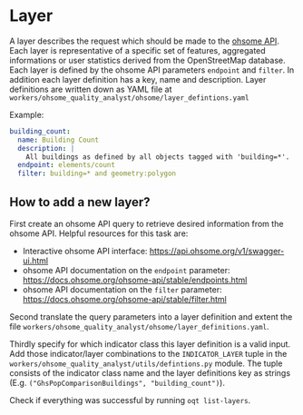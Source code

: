 # Layer

A layer describes the request which should be made to the [ohsome API](https://docs.ohsome.org/ohsome-api/v1/). Each layer is representative of a specific set of features, aggregated informations or user statistics derived from the OpenStreetMap database. Each layer is defined by the ohsome API parameters `endpoint` and `filter`. In addition each layer definition has a key, name and description. Layer definitions are written down as YAML file at `workers/ohsome_quality_analyst/ohsome/layer_defintions.yaml`

Example:

```yaml
building_count:
  name: Building Count
  description: |
    All buildings as defined by all objects tagged with 'building=*'.
  endpoint: elements/count
  filter: building=* and geometry:polygon
```


## How to add a new layer?

First create an ohsome API query to retrieve desired information from the ohsome API. Helpful resources for this task are:
- Interactive ohsome API interface: https://api.ohsome.org/v1/swagger-ui.html
- ohsome API documentation on the `endpoint` parameter: https://docs.ohsome.org/ohsome-api/stable/endpoints.html
- ohsome API documentation on the `filter` parameter: https://docs.ohsome.org/ohsome-api/stable/filter.html

Second translate the query parameters into a layer definition and extent the file `workers/ohsome_quality_analyst/ohsome/layer_definitions.yaml`.

Thirdly specify for which indicator class this layer definition is a valid input. Add those indicator/layer combinations to the `INDICATOR_LAYER` tuple in the `workers/ohsome_quality_analyst/utils/defintions.py` module. The tuple consists of the indicator class name and the layer definitions key as strings (E.g. `("GhsPopComparisonBuildings", "building_count")`).

Check if everything was successful by running `oqt list-layers`.
